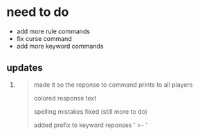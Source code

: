 # need to do
- add more rule commands
- fix curse command
- add more keyword commands

## updates
1. > made it so the reponse to command prints to all players
   >
   > colored response text
   >
   > spelling mistakes fixed (still more to do)
   >
   > added prefix to keyword reponses ' >- '
